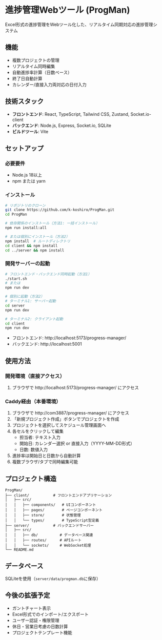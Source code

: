# 進捗管理Webツール (ProgMan)

Excel形式の進捗管理をWebツール化した、リアルタイム同期対応の進捗管理システム

## 機能

- 複数プロジェクトの管理
- リアルタイム同時編集
- 自動進捗率計算（日数ベース）
- 終了日自動計算
- カレンダー/直接入力両対応の日付入力

## 技術スタック

- **フロントエンド**: React, TypeScript, Tailwind CSS, Zustand, Socket.io-client
- **バックエンド**: Node.js, Express, Socket.io, SQLite
- **ビルドツール**: Vite

## セットアップ

### 必要要件

- Node.js 18以上
- npm または yarn

### インストール

```bash
# リポジトリのクローン
git clone https://github.com/k-koshiro/ProgMan.git
cd ProgMan

# 依存関係のインストール（方法1: 一括インストール）
npm run install:all

# または個別にインストール（方法2）
npm install  # ルートディレクトリ
cd client && npm install
cd ../server && npm install
```

### 開発サーバーの起動

```bash
# フロントエンド・バックエンド同時起動（方法1）
./start.sh
# または
npm run dev

# 個別に起動（方法2）
# ターミナル1: サーバー起動
cd server
npm run dev

# ターミナル2: クライアント起動  
cd client
npm run dev
```

- フロントエンド: http://localhost:5173/progress-manager/
- バックエンド: http://localhost:5001

## 使用方法

### 開発環境（直接アクセス）
1. ブラウザで http://localhost:5173/progress-manager/ にアクセス

### Caddy経由（本番環境）
1. ブラウザで http://com3887/progress-manager/ にアクセス
2. 「新規プロジェクト作成」ボタンでプロジェクトを作成
3. プロジェクトを選択してスケジュール管理画面へ
4. 各セルをクリックして編集
   - 担当者: テキスト入力
   - 開始日: カレンダー選択 or 直接入力（YYYY-MM-DD形式）
   - 日数: 数値入力
5. 進捗率は開始日と日数から自動計算
6. 複数ブラウザ/タブで同時編集可能

## プロジェクト構造

```
ProgMan/
├── client/           # フロントエンドアプリケーション
│   ├── src/
│   │   ├── components/   # UIコンポーネント
│   │   ├── pages/        # ページコンポーネント
│   │   ├── store/        # 状態管理
│   │   └── types/        # TypeScript型定義
├── server/           # バックエンドサーバー
│   ├── src/
│   │   ├── db/          # データベース関連
│   │   ├── routes/      # APIルート
│   │   └── sockets/     # WebSocket処理
└── README.md
```

## データベース

SQLiteを使用（`server/data/progman.db`に保存）

## 今後の拡張予定

- ガントチャート表示
- Excel形式でのインポート/エクスポート
- ユーザー認証・権限管理
- 休日・営業日考慮の日数計算
- プロジェクトテンプレート機能
